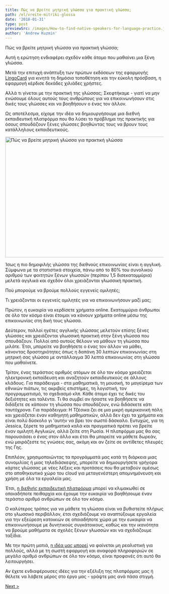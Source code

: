 ```yaml
---
title: Πώς να βρείτε μητρική γλώσσα για πρακτική γλώσσα;
path: /el/vreite-mitriki-glossa
date: '2018-01-31'
type: post
previewSrc: /images/How-to-find-native-speakers-for-language-practice.jpg
author: 'Andrew Kuzmin'
---
```


Πώς να βρείτε μητρική γλώσσα για πρακτική γλώσσα;

Αυτή η ερώτηση ενδιαφέρει σχεδόν κάθε άτομο που μαθαίνει μια ξένη γλώσσα.

Μετά την επιτυχή ανάπτυξη των πρώτων εκδόσεων της εφαρμογής <a href="https://lingocard.com">LingoCard</a> για κινητά τη δημόσια τοποθέτηση και την εύκολη πρόσβαση, η εφαρμογή κέρδισε δεκάδες χιλιάδες χρήστες.

Αλλά τι γίνεται με την πρακτική της γλώσσας; Σκεφτήκαμε - γιατί να μην ενώσουμε όλους αυτούς τους ανθρώπους για να επικοινωνήσουν στις δικές τους γλώσσες και να βοηθήσουν ο ένας τον άλλον.

Ως αποτέλεσμα, είχαμε την ιδέα να δημιουργήσουμε μια διεθνή εκπαιδευτική πλατφόρμα που θα λύσει το πρόβλημα της πρακτικής για όσους σπουδάζουν ξένες γλώσσες βοηθώντας τους να βρουν τους κατάλληλους εκπαιδευτικούς.

<img class="aligncenter wp-image-78 size-full" src="../images/platform/social-network.jpg" alt="Πώς να βρείτε μητρική γλώσσα για πρακτική γλώσσα" width="628" height="383" />

Ίσως η πιο δημοφιλής γλώσσα της διεθνούς επικοινωνίας είναι η αγγλική. Σύμφωνα με τα στατιστικά στοιχεία, πάνω από το 80% του συνολικού αριθμού των φοιτητών ξένων γλωσσών (περίπου 1,5 δισεκατομμύρια) μελετά αγγλικά και σχεδόν όλοι χρειάζονται γλωσσική πρακτική.

Πού μπορούμε να βρούμε πολλούς εγγενείς ομιλητές;

Τι χρειάζονται οι εγγενείς ομιλητές για να επικοινωνήσουν μαζί μας;

Πρώτον, η ευκαιρία να κερδίσετε χρήματα online. Εκατομμύρια άνθρωποι σε όλο τον κόσμο είναι έτοιμοι να κάνουν χρήματα online μέσω της επικοινωνίας στη δική τους γλώσσα.

Δεύτερον, πολλοί ηγέτες αγγλικής γλώσσας μελετούν επίσης ξένες γλώσσες και χρειάζονται γλωσσική πρακτική στην ξένη γλώσσα που σπουδάζουν. Πολλοί από αυτούς θέλουν να μάθουν τη γλώσσα που μιλάτε. Έτσι, μπορείτε να βοηθήσετε ο ένας τον άλλον να μάθει, κάνοντας δραστηριότητες όπως η δαπάνη 30 λεπτών επικοινωνίας στη μητρική σας γλώσσα με αντάλλαγμα 30 λεπτά επικοινωνίας στη γλώσσα που μαθαίνετε.

Τρίτον, ένας τεράστιος αριθμός ατόμων σε όλο τον κόσμο χρειάζεται ηλεκτρονική εκπαίδευση και αναζητούν εκπαιδευτικούς σε άλλους κλάδους. Για παράδειγμα - στα μαθηματικά, τη μουσική, το μαγείρεμα των εθνικών πιάτων, τις ακριβείς επιστήμες, τη λογιστική, τον προγραμματισμό, το σχεδιασμό κλπ. Κάθε άτομο έχει τις δικές του δεξιότητες και ταλέντα. Τι θα συμβεί αν ήσαστε να βοηθήσετε να διδάξετε σε κάποιον τη γλώσσα που σπουδάζουν, ενώ διδάσκετε κάτι ταυτόχρονα. Για παράδειγμα: Η Τζέσικα ζει σε μια μικρή αμερικανική πόλη και χρειάζεται έναν καθηγητή μαθηματικών, αλλά δεν έχει τα χρήματα και είναι πολύ δύσκολο γι 'αυτήν να βρει τον σωστό δάσκαλο. Ευτυχώς, για τη Jessica, ξέρετε τα μαθηματικά καλά και πραγματικά πρέπει να βρείτε έναν ομιλητή Αγγλικών, αλλά ζείτε στη Ρωσία. Η πλατφόρμα μας θα σας παρουσιάσει ο ένας στον άλλο και έτσι θα μπορείτε να μάθετε δωρεάν, ενώ μοιράζεστε τις γνώσεις σας, ακόμη και αν ζείτε σε αντίθετες πλευρές της Γης.

Επιπλέον, χρησιμοποιώντας τα προγράμματά μας κατά τη διάρκεια μιας συνομιλίας ή μιας τηλεδιάσκεψης, μπορείτε να δημιουργήσετε γρήγορα κάρτες γλώσσας με νέες λέξεις και προτάσεις που θα μεταβούν αμέσως στο αποθηκευτικό χώρο του cloud για μεταγενέστερη απομνημόνευση και χρήση με όλα τα εργαλεία μας.

Έτσι, <a href="https://lingocard.com">η διεθνής εκπαιδευτική πλατφόρμα</a> μπορεί να κλιμακωθεί σε οποιαδήποτε πειθαρχία και έχουμε την ευκαιρία να βοηθήσουμε έναν τεράστιο αριθμό ανθρώπων σε όλο τον κόσμο.

Ο καλύτερος τρόπος για να μάθετε τη γλώσσα είναι να βυθιστείτε πλήρως στο γλωσσικό περιβάλλον, έτσι σχεδιάζουμε να αναπτύξουμε εργαλεία για την εξεύρεση κατοικιών σε οποιαδήποτε χώρα με την ευκαιρία να επικοινωνήσουμε με δυνητικούς συγκάτοικους, καθώς και την ικανότητα να βρούμε μαθήματα σε σχολές ξένων γλωσσών και να σχεδιάζουμε ταξίδια.

Με την πρώτη ματιά, <a href="/el/?lang=el">η ιδέα μας μπορεί</a> να φαίνεται μη ρεαλιστική για πολλούς, αλλά με τη σωστή εφαρμογή και αναφορά πληροφοριών σε μεγάλο αριθμό ανθρώπων σε όλο τον κόσμο, είναι προφανές ότι αυτό θα λειτουργήσει.

Αν έχετε ενδιαφέρουσες ιδέες για την εξέλιξη της πλατφόρμας μας ή θέλετε να λάβετε μέρος στο έργο μας - γράψτε μας ανά πάσα στιγμή.

<a href="/el/pos-na-mathoun-anglika-grigora">Next ></a>
